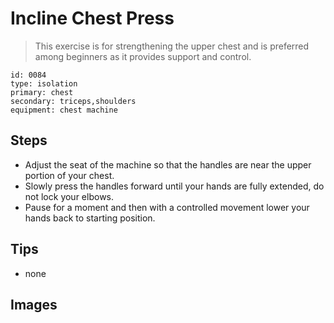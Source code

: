 # Incline Chest Press
> This exercise is for strengthening the upper chest and is preferred among beginners as it provides support and control.

``` 
id: 0084 
type: isolation 
primary: chest 
secondary: triceps,shoulders 
equipment: chest machine 
``` 

## Steps

 - Adjust the seat of the machine so that the handles are near the upper portion of your chest.
 - Slowly press the handles forward until your hands are fully extended, do not lock your elbows.
 - Pause for a moment and then with a controlled movement lower your hands back to starting position.

## Tips

 - none

## Images

